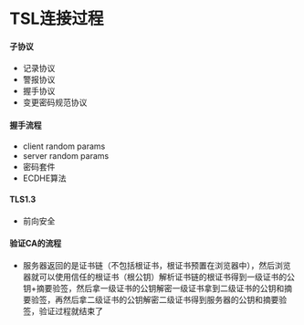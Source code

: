 # TSL连接过程

#### 子协议
* 记录协议
* 警报协议
* 握手协议
* 变更密码规范协议

#### 握手流程
* client random params
* server random params 
* 密码套件
* ECDHE算法

#### TLS1.3
* 前向安全

#### 验证CA的流程
* 服务器返回的是证书链（不包括根证书，根证书预置在浏览器中），然后浏览器就可以使用信任的根证书（根公钥）解析证书链的根证书得到一级证书的公钥+摘要验签，然后拿一级证书的公钥解密一级证书拿到二级证书的公钥和摘要验签，再然后拿二级证书的公钥解密二级证书得到服务器的公钥和摘要验签，验证过程就结束了